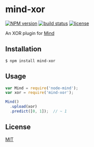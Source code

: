 
# mind-xor
[![NPM version][npm-image]][npm-url]
[![build status][circle-image]][circle-url]
[![license][license-image]][license-url]

An XOR plugin for [Mind](https://github.com/stevenmiller888/mind)

## Installation

    $ npm install mind-xor

## Usage

```js
var Mind = require('node-mind');
var xor = require('mind-xor');

Mind()
  .upload(xor)
  .predict([0, 1]);  // ~ 1
```

## License

[MIT](https://tldrlegal.com/license/mit-license)

[npm-image]: https://img.shields.io/npm/v/mind-xor.svg?style=flat-square
[npm-url]: https://npmjs.org/package/mind-xor
[circle-image]: https://img.shields.io/circleci/project/stevenmiller888/mind-xor.svg
[circle-url]: https://circleci.com/gh/stevenmiller888/mind-xor
[license-image]: https://img.shields.io/npm/l/express.svg
[license-url]: https://tldrlegal.com/license/mit-license